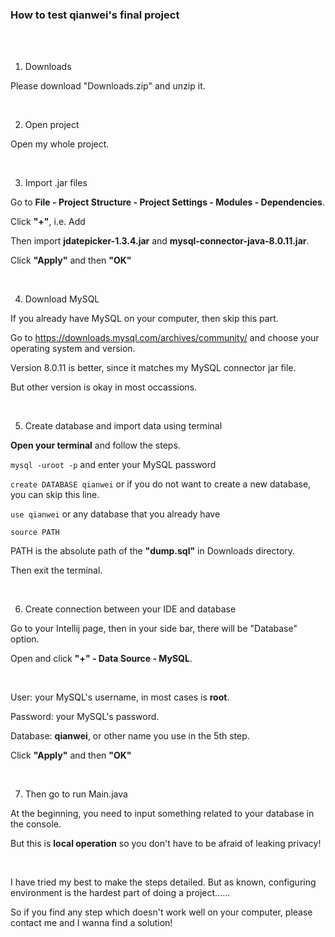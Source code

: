 ### How to test qianwei's final project

<br>
<br>

1. Downloads

Please download "Downloads.zip" and unzip it.

<br>

2. Open project

Open my whole project.

<br>

3. Import .jar files

Go to **File - Project Structure - Project Settings - Modules - Dependencies**.

Click **"+"**, i.e. Add

Then import **jdatepicker-1.3.4.jar** and **mysql-connector-java-8.0.11.jar**.

Click **"Apply"** and then **"OK"**

<br>

4. Download MySQL

If you already have MySQL on your computer, then skip this part.

Go to https://downloads.mysql.com/archives/community/ and choose your operating system and version.

Version 8.0.11 is better, since it matches my MySQL connector jar file.

But other version is okay in most occassions.

<br>

5. Create database and import data using terminal

**Open your terminal** and follow the steps.

`mysql -uroot -p` and enter your MySQL password

`create DATABASE qianwei` or if you do not want to create a new database, you can skip this line.

`use qianwei` or any database that you already have

`source PATH`

PATH is the absolute path of the **"dump.sql"** in Downloads directory.

Then exit the terminal.

<br>

6. Create connection between your IDE and database

Go to your Intellij page, then in your side bar, there will be "Database" option.

Open and click **"+" - Data Source - MySQL**.

<br>

User: your MySQL's username, in most cases is **root**.

Password: your MySQL's password.

Database: **qianwei**, or other name you use in the 5th step.

Click **"Apply"** and then **"OK"**

<br>

7. Then go to run Main.java

At the beginning, you need to input something related to your database in the console.

But this is **local operation** so you don't have to be afraid of leaking privacy!

<br> 

I have tried my best to make the steps detailed. But as known, configuring environment is the hardest part of doing a project......

So if you find any step which doesn't work well on your computer, please contact me and I wanna find a solution!
